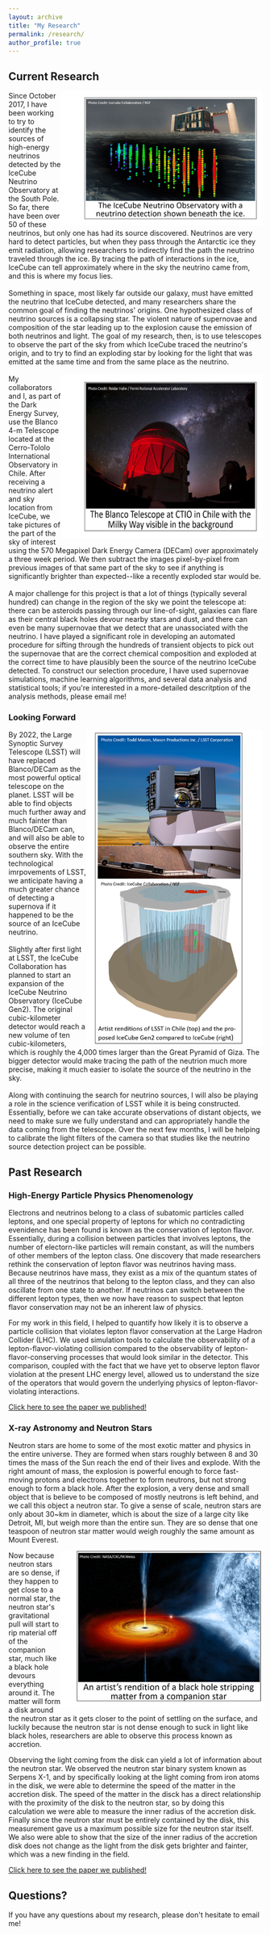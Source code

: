 ```yaml
---
layout: archive
title: "My Research"
permalink: /research/
author_profile: true
---
```


## Current Research
<img align="right" src="/IceCube_caption.png" width="400">
Since October 2017, I have been working to try to identify the sources of high-energy neutrinos detected by the IceCube Neutrino Observatory at the South Pole. So far, there have been over 50 of these neutrinos, but only one has had its source discovered. Neutrinos are very hard to detect particles, but when they pass through the Antarctic ice they emit radiation, allowing researchers to indirectly find the path the neutrino traveled through the ice. By tracing the path of interactions in the ice, IceCube can tell approximately where in the sky the neutrino came from, and this is where my focus lies.
<br><br>
Something in space, most likely far outside our galaxy, must have emitted the neutrino that IceCube detected, and many researchers share the common goal of finding the neutrinos' origins. One hypothesized class of neutrino sources is a collapsing star. The violent nature of supernovae and composition of the star leading up to the explosion cause the emission of both neutrinos and light. The goal of my research, then, is to use telescopes to observe the part of the sky from which IceCube traced the neutrino's origin, and to try to find an exploding star by looking for the light that was emitted at the same time and from the same place as the neutrino.
<br><br>
<img align="right" src="/Blanco_caption.png" width="400" height="325">
My collaborators and I, as part of the Dark Energy Survey, use the Blanco 4-m Telescope located at the Cerro-Tololo International Observatory in Chile. After receiving a neutrino alert and sky location from IceCube, we take pictures of the part of the sky of interest using the 570 Megapixel Dark Energy Camera (DECam) over approximately a three week period. We then subtract the images pixel-by-pixel from previous images of that same part of the sky to see if anything is significantly brighter than expected--like a recently exploded star would be.
<br><br>
A major challenge for this project is that a lot of things (typically several hundred) can change in the region of the sky we point the telescope at: there can be asteroids passing through our line-of-sight, galaxies can flare as their central black holes devour nearby stars and dust, and there can even be many supernovae that we detect that are unassociated with the neutrino. I have played a significant role in developing an automated procedure for sifting through the hundreds of transient objects to pick out the supernovae that are the correct chemical composition and exploded at the correct time to have plausibly been the source of the neutrino IceCube detected. To construct our selection procedure, I have used supernovae simulations, machine learning algorithms, and several data analysis and statistical tools; if you're interested in a more-detailed descritption of the analysis methods, please email me!

### Looking Forward
<img align="right" src="/LSST_and_Icgen2_horizontal.png" width="350">
By 2022, the Large Synoptic Survey Telescope (LSST) will have replaced Blanco/DECam as the most powerful optical telescope on the planet. LSST will be able to find objects much further away and much fainter than Blanco/DECam can, and will also be able to observe the entire southern sky. With the technological imrpovements of LSST, we anticipate having a much greater chance of detecting a supernova if it happened to be the source of an IceCube neutrino.
<br><br>
Slightly after first light at LSST, the IceCube Collaboration has planned to start an expansion of the IceCube Neutrino Observatory (IceCube Gen2). The original cubic-kilometer detector would reach a new volume of ten cubic-kilometers, which is roughly the 4,000 times larger than the Great Pyramid of Giza. The bigger detector would make tracing the path of the neutrion much more precise, making it much easier to isolate the source of the neutrino in the sky.
<br><br>
Along with continuing the search for neutrino sources, I will also be playing a role in the science verification of LSST while it is being constructed. Essentially, before we can take accurate observations of distant objects, we need to make sure we fully understand and can appropriately handle the data coming from the telescope. Over the next few months, I will be helping to calibrate the light filters of the camera so that studies like the neutrino source detection project can be possible.

## Past Research

### High-Energy Particle Physics Phenomenology
Electrons and neutrinos belong to a class of subatomic particles called leptons, and one special property of leptons for which no contradicting evenidence has been found is known as the conservation of lepton flavor. Essentially, during a collision between particles that involves leptons, the number of electorn-like particles will remain constant, as will the numbers of other members of the lepton class. One discovery that made researchers rethink the conservation of lepton flavor was neutrinos having mass. Because neutrinos have mass, they exist as a mix of the quantum states of all three of the neutrinos that belong to the lepton class, and they can also oscillate from one state to another. If neutrinos can switch between the different lepton types, then we now have reason to suspect that lepton flavor conservation may not be an inherent law of physics.

For my work in this field, I helped to quantify how likely it is to observe a particle collision that violates lepton flavor conservation at the Large Hadron Collider (LHC). We used simulation tools to calculate the observability of a lepton-flavor-violating collision compared to the observability of lepton-flavor-conserving processes that would look similar in the detector. This comparison, coupled with the fact that we have yet to observe lepton flavor violation at the present LHC energy level, allowed us to understand the size of the operators that would govern the underlying physics of lepton-flavor-violating interactions.

[Click here to see the paper we published!](https://www.sciencedirect.com/science/article/pii/S0370269318306506?via%3Dihub)

### X-ray Astronomy and Neutron Stars
Neutron stars are home to some of the most exotic matter and physics in the entire universe. They are formed when stars roughly between 8 and 30 times the mass of the Sun reach the end of their lives and explode. With the right amount of mass, the explosion is powerful enough to force fast-moving protons and electrons together to form neutrons, but not strong enough to form a black hole. After the explosion, a very dense and small object that is believe to be composed of mostly neutrons is left behind, and we call this object a neutron star. To give a sense of scale, neutron stars are only about $30$~km in diameter, which is about the size of a large city like Detroit, MI, but weigh more than the entire sun. They are so dense that one teaspoon of neutron star matter would weigh roughly the same amount as Mount Everest.

<img align="right" src="/Accretion.png" width="400">
Now because neutron stars are so dense, if they happen to get close to a normal star, the neutron star's gravitational pull will start to rip material off of the companion star, much like a black hole devours everything around it. The matter will form a disk around the neutron star as it gets closer to the point of settling on the surface, and luckily because the neutron star is not dense enough to suck in light like black holes, researchers are able to observe this process known as accretion.

Observing the light coming from the disk can yield a lot of information about the neutron star. We observed the neutron star binary system known as Serpens X-1, and by specifically looking at the light coming from iron atoms in the disk, we were able to determine the speed of the matter in the accretion disk. The speed of the matter in the disck has a direct relationship with the proximity of the disk to the neutron star, so by doing this calculation we were able to measure the inner radius of the accretion disk. Finally since the neutron star must be entirely contained by the disk, this measurement gave us a maximum possible size for the neutron star itself. We also were able to show that the size of the inner radius of the accretion disk does not change as the light from the disk gets brighter and fainter, which was a new finding in the field.

[Click here to see the paper we published!](http://iopscience.iop.org/article/10.3847/0004-637X/831/1/45/meta)

## Questions?
If you have any questions about my research, please don't hesitate to email me!
